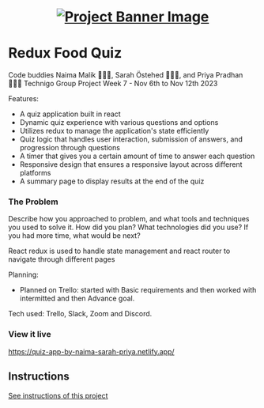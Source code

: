 <h1 align="center">
  <a href="">
    <img src="/src/assets/redux-quiz.svg" alt="Project Banner Image">
  </a>
</h1>

# Redux Food Quiz

Code buddies Naima Malik 👩🏻‍💻, Sarah Östehed 👩🏻‍💻, and Priya Pradhan 👩🏻‍💻 Technigo Group Project Week 7 - Nov 6th to Nov 12th 2023

Features:
- A quiz application built in react
- Dynamic quiz experience with various questions and options
- Utilizes redux to manage the application's state efficiently
- Quiz logic that handles user interaction, submission of answers, and progression through questions
- A timer that gives you a certain amount of time to answer each question
- Responsive design that ensures a responsive layout across different platforms
- A summary page to display results at the end of the quiz

### The Problem

Describe how you approached to problem, and what tools and techniques you used to solve it. How did you plan? What technologies did you use? If you had more time, what would be next?

React redux is used to handle state management and react router to navigate through different pages

Planning:
- Planned on Trello: started with Basic requirements and then worked with intermitted and then Advance goal.


Tech used: Trello, Slack, Zoom and Discord.

### View it live

https://quiz-app-by-naima-sarah-priya.netlify.app/

## Instructions

<a href="instructions.md">
   See instructions of this project
  </a>
